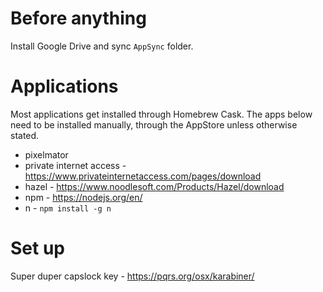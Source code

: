 # Before anything

Install Google Drive and sync `AppSync` folder.

# Applications

Most applications get installed through Homebrew Cask. The apps below need to be installed manually, through the AppStore unless otherwise stated.

- pixelmator
- private internet access - https://www.privateinternetaccess.com/pages/download
- hazel - https://www.noodlesoft.com/Products/Hazel/download
- npm - https://nodejs.org/en/
- n - `npm install -g n`

# Set up

Super duper capslock key - https://pqrs.org/osx/karabiner/

